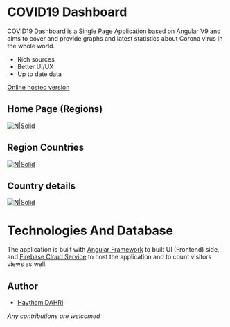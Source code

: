 
# COVID19 Dashboard


COVID19 Dashboard is a Single Page Application based on Angular V9 and aims to cover and provide graphs and latest statistics about Corona virus in the whole world.

  - Rich sources
  - Better UI/UX
  - Up to date data
  
[Online hosted version](https://covid19-dashboard-app.web.app/)

## Home Page (Regions)
[![N|Solid](https://firebasestorage.googleapis.com/v0/b/covid19-dashboard-app.appspot.com/o/screencapture-covid19-dashboard-app-web-app-2020-04-22-09_38_22.png?alt=media&token=bda17d76-d096-4ffe-a6f2-a9400e93aed3)](https://covid19-dashboard-app.web.app/)

## Region Countries
[![N|Solid](https://firebasestorage.googleapis.com/v0/b/covid19-dashboard-app.appspot.com/o/screencapture-covid19-dashboard-app-web-app-countries-2020-04-22-09_44_03.png?alt=media&token=2c919ccf-9967-4d27-b8b5-7c487a8aa8c0)](https://covid19-dashboard-app.web.app/countries?region=Africa)

## Country details
[![N|Solid](https://firebasestorage.googleapis.com/v0/b/covid19-dashboard-app.appspot.com/o/screencapture-covid19-dashboard-app-web-app-countries-MA-2020-04-22-09_38_45.png?alt=media&token=a7a99fc2-4160-4529-9f83-c27e1c6d83be)](https://covid19-dashboard-app.web.app/countries/MA)

# Technologies And Database

The application is built with [Angular Framework](https://github.com/angular) to built UI (Frontend) side, and [Firebase Cloud Service](https://firebase.google.com/) to host the application and to count visitors views as well.

## Author
- [Haytham DAHRI](https://www.github.com/haythamdahri)

 *Any contributions are welcomed*